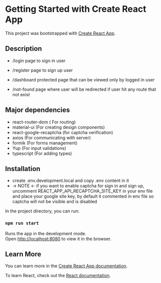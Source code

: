 # Getting Started with Create React App

This project was bootstrapped with [Create React App](https://github.com/facebook/create-react-app).

## Description

- /login page to sign in user

- /register page to sign up user

- /dashboard protected page that can be viewed only by logged in user

- /not-found page where user will be redirected if user hit any route that not exist

## Major dependencies
- react-router-dom ( For routing)
- material-ui (For creating design components)
- react-google-recaptcha (for captcha verification)
- axios (For communicating with server)
- formik (For forms management)
- Yup (For input validations)
- typescript (For adding types)

## Installation
- create .env.development.local and copy .env content in it
- -> NOTE <- if you want to enable captcha for sign in and sign up, uncomment REACT_APP_API_RECAPTCHA_SITE_KEY in your env file and place your google site key, by default it commented in env file so captcha will not be visible and is disabled

In the project directory, you can run:

### `npm run start`

Runs the app in the development mode.\
Open [http://localhost:8080](http://localhost:8080) to view it in the browser.


## Learn More

You can learn more in the [Create React App documentation](https://facebook.github.io/create-react-app/docs/getting-started).

To learn React, check out the [React documentation](https://reactjs.org/).
